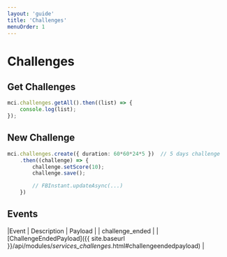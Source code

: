 ```yaml
---
layout: 'guide'
title: 'Challenges'
menuOrder: 1
---
```


# Challenges

## Get Challenges

```typescript
mci.challenges.getAll().then((list) => {
    console.log(list);
});
```

## New Challenge

```typescript
mci.challenges.create({ duration: 60*60*24*5 })  // 5 days challenge
    .then((challenge) => {
        challenge.setScore(10);
        challenge.save();

        // FBInstant.updateAsync(...)
    })
```


## Events

|Event | Description | Payload |
| challenge_ended | | [ChallengeEndedPayload]({{ site.baseurl }}/api/modules/_services_challenges_.html#challengeendedpayload) |